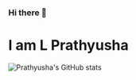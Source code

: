 ### Hi there 👋
# I am L Prathyusha

![Prathyusha's GitHub stats](https://github-readme-stats.vercel.app/api(https://github.com/Prathyusha-L))

<!--
**Prathyusha-L/Prathyusha-L** is a ✨ _special_ ✨ repository because its `README.md` (this file) appears on your GitHub profile.

Here are some ideas to get you started:

- 🔭 I’m currently working on ...
- 🌱 I’m currently learning ...
- 👯 I’m looking to collaborate on ...
- 🤔 I’m looking for help with ...
- 💬 Ask me about ...
- 📫 How to reach me: ...
- 😄 Pronouns: ...
- ⚡ Fun fact: ...
-->
